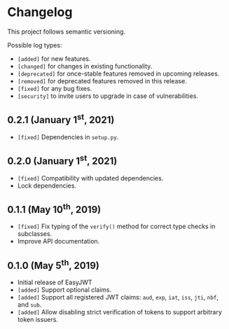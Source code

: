 # Changelog

This project follows semantic versioning.

Possible log types:

* `[added]` for new features.
* `[changed]` for changes in existing functionality.
* `[deprecated]` for once-stable features removed in upcoming releases.
* `[removed]` for deprecated features removed in this release.
* `[fixed]` for any bug fixes.
* `[security]` to invite users to upgrade in case of vulnerabilities.

## 0.2.1 (January 1<sup>st</sup>, 2021)

 * `[fixed]` Dependencies in `setup.py`.

## 0.2.0 (January 1<sup>st</sup>, 2021)
 * `[fixed]` Compatibility with updated dependencies.
 * Lock dependencies.

## 0.1.1 (May 10<sup>th</sup>, 2019)
 * `[fixed]` Fix typing of the `verify()` method for correct type checks in subclasses.
 * Improve API documentation.

## 0.1.0 (May 5<sup>th</sup>, 2019)

 * Initial release of EasyJWT
 * `[added]` Support optional claims.
 * `[added]` Support all registered JWT claims: `aud`, `exp`, `iat`, `iss`, `jti`, `nbf`, and `sub`.
 * `[added]` Allow disabling strict verification of tokens to support arbitrary token issuers.
